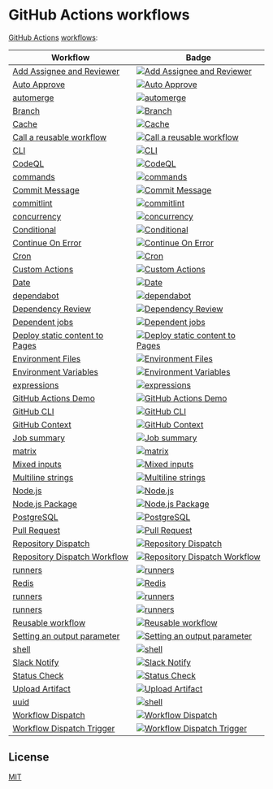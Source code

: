 # GitHub Actions workflows

[GitHub Actions](https://github.com/features/actions) [workflows](https://docs.github.com/en/actions/reference/workflow-syntax-for-github-actions):

<!-- prettier-ignore-start -->

| Workflow | Badge |
| --- | --- |
| [Add Assignee and Reviewer](.github/workflows/add-assignee-and-reviewer.yml) | [![Add Assignee and Reviewer](https://github.com/remarkablemark/github-actions-workflows/actions/workflows/add-assignee-and-reviewer.yml/badge.svg)](https://github.com/remarkablemark/github-actions-workflows/actions/workflows/add-assignee-and-reviewer.yml) |
| [Auto Approve](.github/workflows/auto-approve.yml) | [![Auto Approve](https://github.com/remarkablemark/github-actions-workflows/actions/workflows/auto-approve.yml/badge.svg)](https://github.com/remarkablemark/github-actions-workflows/actions/workflows/auto-approve.yml) |
| [automerge](.github/workflows/automerge.yml) | [![automerge](https://github.com/remarkablemark/github-actions-workflows/actions/workflows/automerge.yml/badge.svg)](https://github.com/remarkablemark/github-actions-workflows/actions/workflows/automerge.yml) |
| [Branch](.github/workflows/branch.yml) | [![Branch](https://github.com/remarkablemark/github-actions-workflows/actions/workflows/branch.yml/badge.svg)](https://github.com/remarkablemark/github-actions-workflows/actions/workflows/branch.yml) |
| [Cache](.github/workflows/cache.yml) | [![Cache](https://github.com/remarkablemark/github-actions-workflows/actions/workflows/cache.yml/badge.svg)](https://github.com/remarkablemark/github-actions-workflows/actions/workflows/cache.yml) |
| [Call a reusable workflow](.github/workflows/reusable-workflow-caller.yml) | [![Call a reusable workflow](https://github.com/remarkablemark/github-actions-workflows/actions/workflows/reusable-workflow-caller.yml/badge.svg)](https://github.com/remarkablemark/github-actions-workflows/actions/workflows/reusable-workflow-caller.yml) |
| [CLI](.github/workflows/cli.yml) | [![CLI](https://github.com/remarkablemark/github-actions-workflows/actions/workflows/cli.yml/badge.svg)](https://github.com/remarkablemark/github-actions-workflows/actions/workflows/cli.yml) |
| [CodeQL](.github/workflows/codeql.yml) | [![CodeQL](https://github.com/remarkablemark/github-actions-workflows/actions/workflows/codeql.yml/badge.svg)](https://github.com/remarkablemark/github-actions-workflows/actions/workflows/codeql.yml) |
| [commands](.github/workflows/commands.yml) | [![commands](https://github.com/remarkablemark/github-actions-workflows/actions/workflows/commands.yml/badge.svg)](https://github.com/remarkablemark/github-actions-workflows/actions/workflows/commands.yml) |
| [Commit Message](.github/workflows/commit-message.yml) | [![Commit Message](https://github.com/remarkablemark/github-actions-workflows/actions/workflows/commit-message.yml/badge.svg)](https://github.com/remarkablemark/github-actions-workflows/actions/workflows/commit-message.yml) |
| [commitlint](.github/workflows/commitlint.yml) | [![commitlint](https://github.com/remarkablemark/github-actions-workflows/actions/workflows/commitlint.yml/badge.svg)](https://github.com/remarkablemark/github-actions-workflows/actions/workflows/commitlint.yml) |
| [concurrency](.github/workflows/concurrency.yml) | [![concurrency](https://github.com/remarkablemark/github-actions-workflows/actions/workflows/concurrency.yml/badge.svg)](https://github.com/remarkablemark/github-actions-workflows/actions/workflows/concurrency.yml) |
| [Conditional](.github/workflows/conditional.yml) | [![Conditional](https://github.com/remarkablemark/github-actions-workflows/actions/workflows/conditional.yml/badge.svg)](https://github.com/remarkablemark/github-actions-workflows/actions/workflows/conditional.yml) |
| [Continue On Error](.github/workflows/continue-on-error.yml) | [![Continue On Error](https://github.com/remarkablemark/github-actions-workflows/actions/workflows/continue-on-error.yml/badge.svg)](https://github.com/remarkablemark/github-actions-workflows/actions/workflows/continue-on-error.yml) |
| [Cron](.github/workflows/cron.yml) | [![Cron](https://github.com/remarkablemark/github-actions-workflows/actions/workflows/cron.yml/badge.svg)](https://github.com/remarkablemark/github-actions-workflows/actions/workflows/cron.yml) |
| [Custom Actions](.github/workflows/custom-actions.yml) | [![Custom Actions](https://github.com/remarkablemark/github-actions-workflows/actions/workflows/custom-actions.yml/badge.svg)](https://github.com/remarkablemark/github-actions-workflows/actions/workflows/custom-actions.yml) |
| [Date](.github/workflows/date.yml) | [![Date](https://github.com/remarkablemark/github-actions-workflows/actions/workflows/date.yml/badge.svg)](https://github.com/remarkablemark/github-actions-workflows/actions/workflows/date.yml) |
| [dependabot](.github/workflows/dependabot.yml) | [![dependabot](https://github.com/remarkablemark/github-actions-workflows/actions/workflows/dependabot.yml/badge.svg)](https://github.com/remarkablemark/github-actions-workflows/actions/workflows/dependabot.yml) |
| [Dependency Review](.github/workflows/dependency-review.yml) | [![Dependency Review](https://github.com/remarkablemark/github-actions-workflows/actions/workflows/dependency-review.yml/badge.svg)](https://github.com/remarkablemark/github-actions-workflows/actions/workflows/dependency-review.yml) |
| [Dependent jobs](.github/workflows/dependent-jobs.yml) | [![Dependent jobs](https://github.com/remarkablemark/github-actions-workflows/actions/workflows/dependent-jobs.yml/badge.svg)](https://github.com/remarkablemark/github-actions-workflows/actions/workflows/dependent-jobs.yml) |
| [Deploy static content to Pages](.github/workflows/github-pages.yml) | [![Deploy static content to Pages](https://github.com/remarkablemark/github-actions-workflows/actions/workflows/github-pages.yml/badge.svg)](https://github.com/remarkablemark/github-actions-workflows/actions/workflows/github-pages.yml) |
| [Environment Files](.github/workflows/environment-files.yml) | [![Environment Files](https://github.com/remarkablemark/github-actions-workflows/actions/workflows/environment-files.yml/badge.svg)](https://github.com/remarkablemark/github-actions-workflows/actions/workflows/environment-files.yml) |
| [Environment Variables](.github/workflows/environment-variables.yml) | [![Environment Variables](https://github.com/remarkablemark/github-actions-workflows/actions/workflows/environment-variables.yml/badge.svg)](https://github.com/remarkablemark/github-actions-workflows/actions/workflows/environment-variables.yml) |
| [expressions](.github/workflows/expressions.yml) | [![expressions](https://github.com/remarkablemark/github-actions-workflows/actions/workflows/expressions.yml/badge.svg)](https://github.com/remarkablemark/github-actions-workflows/actions/workflows/expressions.yml) |
| [GitHub Actions Demo](.github/workflows/github-actions-demo.yml) | [![GitHub Actions Demo](https://github.com/remarkablemark/github-actions-workflows/actions/workflows/github-actions-demo.yml/badge.svg)](https://github.com/remarkablemark/github-actions-workflows/actions/workflows/github-actions-demo.yml) |
| [GitHub CLI](.github/workflows/github-cli.yml) | [![GitHub CLI](https://github.com/remarkablemark/github-actions-workflows/actions/workflows/github-cli.yml/badge.svg)](https://github.com/remarkablemark/github-actions-workflows/actions/workflows/github-cli.yml) |
| [GitHub Context](.github/workflows/github-context.yml) | [![GitHub Context](https://github.com/remarkablemark/github-actions-workflows/actions/workflows/github-context.yml/badge.svg)](https://github.com/remarkablemark/github-actions-workflows/actions/workflows/github-context.yml) |
| [Job summary](.github/workflows/job-summary.yml) | [![Job summary](https://github.com/remarkablemark/github-actions-workflows/actions/workflows/job-summary.yml/badge.svg)](https://github.com/remarkablemark/github-actions-workflows/actions/workflows/job-summary.yml) |
| [matrix](.github/workflows/matrix.yml) | [![matrix](https://github.com/remarkablemark/github-actions-workflows/actions/workflows/matrix.yml/badge.svg)](https://github.com/remarkablemark/github-actions-workflows/actions/workflows/matrix.yml) |
| [Mixed inputs](.github/workflows/mixed-inputs.yml) | [![Mixed inputs](https://github.com/remarkablemark/github-actions-workflows/actions/workflows/mixed-inputs.yml/badge.svg)](https://github.com/remarkablemark/github-actions-workflows/actions/workflows/mixed-inputs.yml) |
| [Multiline strings](.github/workflows/multiline-strings.yml) | [![Multiline strings](https://github.com/remarkablemark/github-actions-workflows/actions/workflows/multiline-strings.yml/badge.svg)](https://github.com/remarkablemark/github-actions-workflows/actions/workflows/multiline-strings.yml) |
| [Node.js](.github/workflows/nodejs.yml) | [![Node.js](https://github.com/remarkablemark/github-actions-workflows/actions/workflows/nodejs.yml/badge.svg)](https://github.com/remarkablemark/github-actions-workflows/actions/workflows/nodejs.yml) |
| [Node.js Package](.github/workflows/npm-publish.yml) | [![Node.js Package](https://github.com/remarkablemark/github-actions-workflows/actions/workflows/npm-publish.yml/badge.svg)](https://github.com/remarkablemark/github-actions-workflows/actions/workflows/npm-publish.yml) |
| [PostgreSQL](.github/workflows/postgres.yml) | [![PostgreSQL](https://github.com/remarkablemark/github-actions-workflows/actions/workflows/postgres.yml/badge.svg)](https://github.com/remarkablemark/github-actions-workflows/actions/workflows/postgres.yml) |
| [Pull Request](.github/workflows/pull-request.yml) | [![Pull Request](https://github.com/remarkablemark/github-actions-workflows/actions/workflows/pull-request.yml/badge.svg)](https://github.com/remarkablemark/github-actions-workflows/actions/workflows/pull-request.yml) |
| [Repository Dispatch](.github/workflows/repository-dispatch.yml) | [![Repository Dispatch](https://github.com/remarkablemark/github-actions-workflows/actions/workflows/repository-dispatch.yml/badge.svg)](https://github.com/remarkablemark/github-actions-workflows/actions/workflows/repository-dispatch.yml) |
| [Repository Dispatch Workflow](.github/workflows/repository-dispatch-workflow.yml) | [![Repository Dispatch Workflow](https://github.com/remarkablemark/github-actions-workflows/actions/workflows/repository-dispatch-workflow.yml/badge.svg)](https://github.com/remarkablemark/github-actions-workflows/actions/workflows/repository-dispatch-workflow.yml) |
| [runners](.github/workflows/runners.yml) | [![runners](https://github.com/remarkablemark/github-actions-workflows/actions/workflows/runners.yml/badge.svg)](https://github.com/remarkablemark/github-actions-workflows/actions/workflows/runners.yml) |
| [Redis](.github/workflows/redis.yml) | [![Redis](https://github.com/remarkablemark/github-actions-workflows/actions/workflows/redis.yml/badge.svg)](https://github.com/remarkablemark/github-actions-workflows/actions/workflows/redis.yml) |
| [runners](.github/workflows/runners.yml) | [![runners](https://github.com/remarkablemark/github-actions-workflows/actions/workflows/runners.yml/badge.svg)](https://github.com/remarkablemark/github-actions-workflows/actions/workflows/runners.yml) |
| [runners](.github/workflows/runners.yml) | [![runners](https://github.com/remarkablemark/github-actions-workflows/actions/workflows/runners.yml/badge.svg)](https://github.com/remarkablemark/github-actions-workflows/actions/workflows/runners.yml) |
| [Reusable workflow](.github/workflows/reusable-workflow.yml) | [![Reusable workflow](https://github.com/remarkablemark/github-actions-workflows/actions/workflows/reusable-workflow.yml/badge.svg)](https://github.com/remarkablemark/github-actions-workflows/actions/workflows/reusable-workflow.yml) |
| [Setting an output parameter](.github/workflows/setting-an-output-parameter.yml) | [![Setting an output parameter](https://github.com/remarkablemark/github-actions-workflows/actions/workflows/setting-an-output-parameter.yml/badge.svg)](https://github.com/remarkablemark/github-actions-workflows/actions/workflows/setting-an-output-parameter.yml) |
| [shell](.github/workflows/shell.yml) | [![shell](https://github.com/remarkablemark/github-actions-workflows/actions/workflows/shell.yml/badge.svg)](https://github.com/remarkablemark/github-actions-workflows/actions/workflows/shell.yml) |
| [Slack Notify](.github/workflows/slack-notify.yml) | [![Slack Notify](https://github.com/remarkablemark/github-actions-workflows/actions/workflows/slack-notify.yml/badge.svg)](https://github.com/remarkablemark/github-actions-workflows/actions/workflows/slack-notify.yml) |
| [Status Check](.github/workflows/status-check.yml) | [![Status Check](https://github.com/remarkablemark/github-actions-workflows/actions/workflows/status-check.yml/badge.svg)](https://github.com/remarkablemark/github-actions-workflows/actions/workflows/status-check.yml) |
| [Upload Artifact](.github/workflows/upload-artifact.yml) | [![Upload Artifact](https://github.com/remarkablemark/github-actions-workflows/actions/workflows/upload-artifact.yml/badge.svg)](https://github.com/remarkablemark/github-actions-workflows/actions/workflows/upload-artifact.yml) |
| [uuid](.github/workflows/uuid.yml) | [![shell](https://github.com/remarkablemark/github-actions-workflows/actions/workflows/uuid.yml/badge.svg)](https://github.com/remarkablemark/github-actions-workflows/actions/workflows/uuid.yml) |
| [Workflow Dispatch](.github/workflows/workflow-dispatch.yml) | [![Workflow Dispatch](https://github.com/remarkablemark/github-actions-workflows/actions/workflows/workflow-dispatch.yml/badge.svg)](https://github.com/remarkablemark/github-actions-workflows/actions/workflows/workflow-dispatch.yml) |
| [Workflow Dispatch Trigger](.github/workflows/workflow-dispatch-trigger.yml) | [![Workflow Dispatch Trigger](https://github.com/remarkablemark/github-actions-workflows/actions/workflows/workflow-dispatch-trigger.yml/badge.svg)](https://github.com/remarkablemark/github-actions-workflows/actions/workflows/workflow-dispatch-trigger.yml) |

<!-- prettier-ignore-end -->

## License

[MIT](LICENSE)
